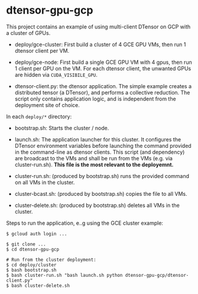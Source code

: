 # dtensor-gpu-gcp

This project contains an example of using multi-client DTensor on GCP with a
cluster of GPUs.

- deploy/gce-cluster: First build a cluster of 4 GCE GPU VMs, then run 1 dtensor
  client per VM.

- deploy/gce-node: First build a single GCE GPU VM with 4 gpus, then run 1 client
  per GPU on the VM. For each dtensor client, the unwanted GPUs are hidden via
  `CUDA_VISIBILE_GPU`.

- dtensor-client.py: the dtensor application. The simple example creates a
  distributed tensor (a DTensor), and performs a collective reduction.
  The script only contains application logic, and is independent from the
  deployment site of choice.

In each `deploy/*` directory:

- bootstrap.sh: Starts the cluster / node.

- launch.sh: The application launcher for this cluster. It configures the
  DTensor environment variables before launching the command provided in
  the command-line as dtensor clients.
  This script (and dependency) are broadcast to the VMs and shall be run from
  the VMs (e.g. via cluster-run.sh).
  **This file is the most relevant to the deployemnt.**

- cluster-run.sh: (produced by bootstrap.sh) runs the provided command
  on all VMs in the cluster.

- cluster-bcast.sh: (produced by bootstrap.sh) copies the file to all VMs.

- cluster-delete.sh: (produced by bootstrap.sh) deletes all VMs
  in the cluster.

Steps to run the application, e..g using the GCE cluster example:

```
$ gcloud auth login ...

$ git clone ...
$ cd dtensor-gpu-gcp

# Run from the cluster deployment:
$ cd deploy/cluster
$ bash bootstrap.sh
$ bash cluster-run.sh "bash launch.sh python dtensor-gpu-gcp/dtensor-client.py"
$ bash cluster-delete.sh
```
